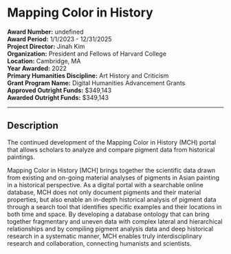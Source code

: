 
# Mapping Color in History

**Award Number:** undefined  
**Award Period:** 1/1/2023 - 12/31/2025  
**Project Director:** Jinah  Kim  
**Organization:** President and Fellows of Harvard College  
**Location:** Cambridge, MA  
**Year Awarded:** 2022  
**Primary Humanities Discipline:** Art History and Criticism  
**Grant Program Name:** Digital Humanities Advancement Grants  
**Approved Outright Funds:** $349,143  
**Awarded Outright Funds:** $349,143  

---

## Description

<p>The continued development of the Mapping Color in History
(MCH) portal that allows scholars to analyze and compare pigment data from
historical paintings.</p>
<p>Mapping Color in History [MCH] brings together the scientific data drawn from existing and on-going material analyses of pigments in Asian painting in a historical perspective.  As a digital portal with a searchable online database, MCH does not only document pigments and their material properties, but also enable an in-depth historical analysis of pigment data through a search tool that identifies specific examples and their locations in both time and space. By developing a database ontology that can bring together fragmentary and uneven data with complex lateral and hierarchical relationships and by compiling pigment analysis data and deep historical research in a systematic manner, MCH enables truly interdisciplinary research and collaboration, connecting humanists and scientists.</p>
